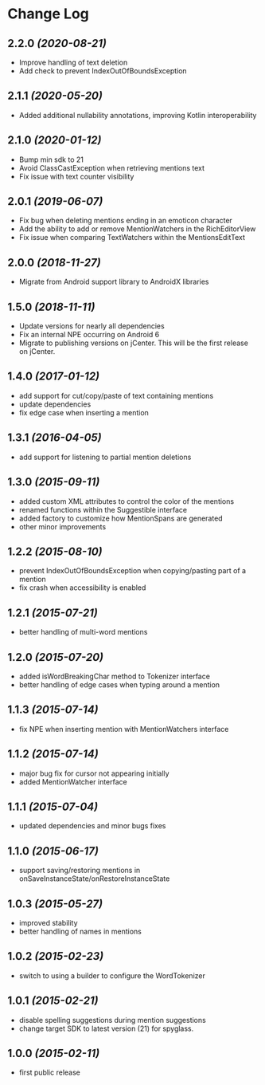 Change Log
==========

2.2.0 *(2020-08-21)*
--------------------------
 * Improve handling of text deletion
 * Add check to prevent IndexOutOfBoundsException

2.1.1 *(2020-05-20)*
--------------------------
 * Added additional nullability annotations, improving Kotlin interoperability

2.1.0 *(2020-01-12)*
--------------------------
 * Bump min sdk to 21
 * Avoid ClassCastException when retrieving mentions text
 * Fix issue with text counter visibility

2.0.1 *(2019-06-07)*
--------------------------
 * Fix bug when deleting mentions ending in an emoticon character
 * Add the ability to add or remove MentionWatchers in the RichEditorView
 * Fix issue when comparing TextWatchers within the MentionsEditText

2.0.0 *(2018-11-27)*
--------------------------
 * Migrate from Android support library to AndroidX libraries

 1.5.0 *(2018-11-11)*
--------------------------
 * Update versions for nearly all dependencies
 * Fix an internal NPE occurring on Android 6
 * Migrate to publishing versions on jCenter. This will be the first release on jCenter.

1.4.0 *(2017-01-12)*
--------------------------
 * add support for cut/copy/paste of text containing mentions
 * update dependencies
 * fix edge case when inserting a mention

1.3.1 *(2016-04-05)*
--------------------------
 * add support for listening to partial mention deletions

1.3.0 *(2015-09-11)*
--------------------------
 * added custom XML attributes to control the color of the mentions
 * renamed functions within the Suggestible interface
 * added factory to customize how MentionSpans are generated
 * other minor improvements

1.2.2 *(2015-08-10)*
--------------------------
 * prevent IndexOutOfBoundsException when copying/pasting part of a mention
 * fix crash when accessibility is enabled

1.2.1 *(2015-07-21)*
--------------------------
 * better handling of multi-word mentions

1.2.0 *(2015-07-20)*
--------------------------
 * added isWordBreakingChar method to Tokenizer interface
 * better handling of edge cases when typing around a mention

1.1.3 *(2015-07-14)*
--------------------------
 * fix NPE when inserting mention with MentionWatchers interface

1.1.2 *(2015-07-14)*
--------------------------
 * major bug fix for cursor not appearing initially
 * added MentionWatcher interface

1.1.1 *(2015-07-04)*
--------------------------
 * updated dependencies and minor bugs fixes

1.1.0 *(2015-06-17)*
--------------------------
 * support saving/restoring mentions in onSaveInstanceState/onRestoreInstanceState

1.0.3 *(2015-05-27)*
--------------------------
 * improved stability
 * better handling of names in mentions

1.0.2 *(2015-02-23)*
--------------------------
 * switch to using a builder to configure the WordTokenizer

1.0.1 *(2015-02-21)*
--------------------------
 * disable spelling suggestions during mention suggestions
 * change target SDK to latest version (21) for spyglass.

1.0.0 *(2015-02-11)*
--------------------------
 * first public release
